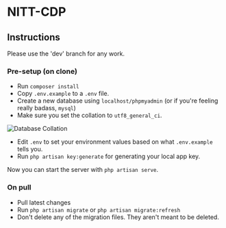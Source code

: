 # NITT-CDP

## Instructions

Please use the 'dev' branch for any work.

### Pre-setup (on clone)

- Run `composer install`
- Copy `.env.example` to a `.env` file.
- Create a new database using `localhost/phpmyadmin` (or if you're feeling really badass, `mysql`)
- Make sure you set the collation to `utf8_general_ci`.

![Database Collation](http://s25.postimg.org/ll1s9820f/screenshot_1445630680.jpg)

- Edit `.env` to set your environment values based on what `.env.example` tells you.
- Run `php artisan key:generate` for generating your local app key.

Now you can start the server with `php artisan serve`.

### On pull

- Pull latest changes
- Run `php artisan migrate` or `php artisan migrate:refresh`
- Don't delete any of the migration files. They aren't meant to be deleted.